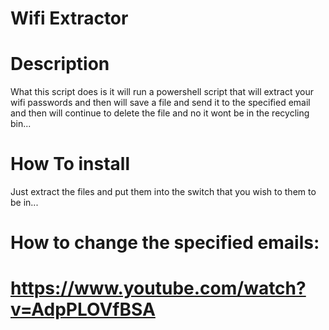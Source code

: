 # Wifi Extractor
# Description
What this script does is it will run a powershell script that will extract your wifi passwords and then will save a file and send it to the specified email and then will continue to delete the file and no it wont be in the recycling bin...
# How To install
Just extract the files and put them into the switch that you wish to them to be in...
# How to change the specified emails:
# https://www.youtube.com/watch?v=AdpPLOVfBSA
